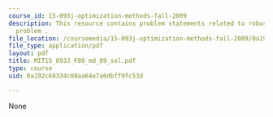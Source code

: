 ```yaml
---
course_id: 15-093j-optimization-methods-fall-2009
description: This resource contains problem statements related to robust optimization
  problem .
file_location: /coursemedia/15-093j-optimization-methods-fall-2009/0a192c68334c08aa64e7a6dbff9fc53d_MIT15_093J_F09_md_09_sol.pdf
file_type: application/pdf
layout: pdf
title: MIT15_093J_F09_md_09_sol.pdf
type: course
uid: 0a192c68334c08aa64e7a6dbff9fc53d

---
```

None